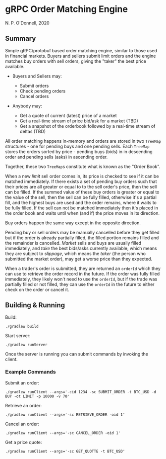 # gRPC Order Matching Engine
N. P. O'Donnell, 2020

## Summary

Simple gRPC/protobuf based order matching engine, similar to those used in financial markets. Buyers 
and sellers submit limit orders and the engine matches buy orders with sell orders, giving the "taker" the best price available.

* Buyers and Sellers may:
  * Submit orders
  * Check pending orders
  * Cancel orders
  
* Anybody may:
  * Get a quote of current (latest) price of a market
  * Get a real-time stream of price bid/ask for a market (TBD)
  * Get a snapshot of the orderbook followed by a real-time stream of deltas (TBD)

All order matching happens in-memory and orders are stored in two `TreeMap` structures - one for pending buys and one
pending sells. Each `TreeMap` stores the orders sorted by price - pending buys (bids) in in descending order and
pending sells (asks) in ascending order. 

Together, these two `TreeMap`s constitute what is known as
the "Order Book".

When a new *limit* sell order comes in, its price is checked to see if it can be matched immediately.
If there exists a set of pending buy orders such that their prices are all greater or equal to to the sell
order's price, then the sell can be filled. If the summed value of these buy orders is greater or equal to the value
of the sell, then the sell can be fully filled, otherwise it's a partial fill, and the highest buys are used and the
order remains, where it waits to be fully filled. If the sell can not be matched immediately then it's placed in the 
order book and waits until when (and if) the price moves in its direction.

Buy orders happen the same way except in the opposite direction.

Pending buy or sell orders may be manually cancelled before they get filled but if the order is already partially 
filled, the filled portion remains filled and the remainder is cancelled. *Market* sells and buys are usually filled 
immediately, and *take* the best bids/asks currently available, which means they are subject to *slippage*, which means
the *taker* (the person who submitted the market order), may get a worse price than they expected.

When a trader's order is submitted, they are returned an `orderId` which they can use to retrieve the order record in
the future. If the order was fully filled immediately, they likely won't need to use the `orderId`, but if the trade was
partially filled or not filled, they can use the `orderId` in the future to either check on the order or cancel it.

## Building & Running

Build:
```
./gradlew build
```

Start server:
```
./gradlew runServer
```

Once the server is running you can submit commands by invoking the client.

### Example Commands

Submit an order:
```
./gradlew runClient --args='-cid 1234 -sc SUBMIT_ORDER -t BTC_USD -d BUY -ot LIMIT -p 10000 -v 70'
```

Retrieve an order:
```
./gradlew runClient --args='-sc RETRIEVE_ORDER -oid 1'
```

Cancel an order:
```
./gradlew runClient --args='-sc CANCEL_ORDER -oid 1'
```

Get a price quote:
```
./gradlew runClient --args='-sc GET_QUOTTE -t BTC_USD'
```
